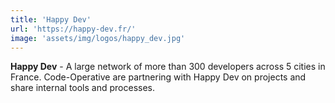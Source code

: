 ```yaml
---
title: 'Happy Dev'
url: 'https://happy-dev.fr/'
image: 'assets/img/logos/happy_dev.jpg'
---
```

**Happy Dev** - A large network of more than 300 developers across 5 cities in France. Code-Operative are partnering with Happy Dev on projects and share internal tools and processes.
